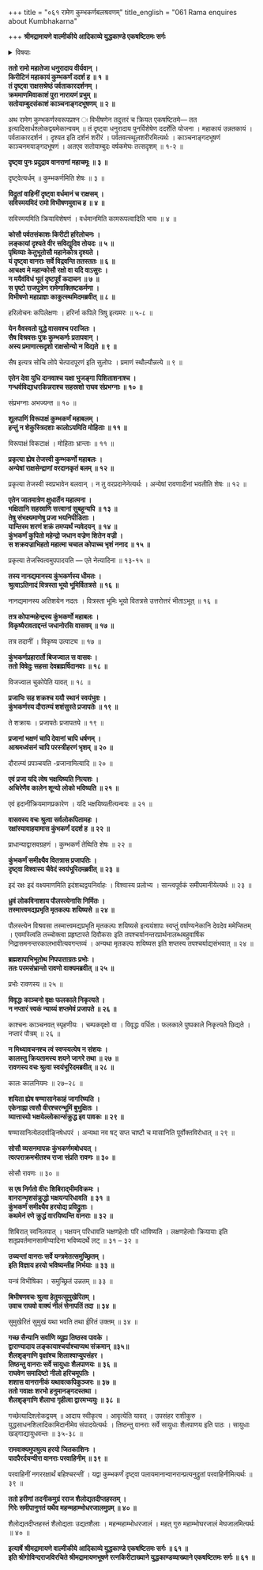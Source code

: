 +++
title = "०६१ रामेण कुम्भकर्णबलश्रवणम्"
title_english = "061 Rama enquires about Kumbhakarna"

+++
**श्रीमद्रामायणे वाल्मीकीये आदिकाव्ये युद्धकाण्डे एकषष्टितमः सर्गः**


<details><summary>विषयाः</summary>

लङ्कायांराजमार्गेगच्छन्तंकुंभकर्णमवलोकयतारामेण विभीषणंप्रति तत्स्वरूपप्रश्नः ॥ १ ॥ विभीषणेन रामंप्रति कुंभकर्णस्वरूपनिरूपणम् ॥ २ ॥ रामेणनीलंप्रति रणायसेनासज्जी -करणनियोजनम् ॥ ३ ॥

</details>


**ततो रामो महातेजा धनुरादाय वीर्यवान् ।  
किरीटिनं महाकायं कुम्भकर्णं ददर्श ह ॥ १ ॥  
तं दृष्ट्वा राक्षसश्रेष्ठं पर्वताकारदर्शनम् ।  
क्रममाणमिवाकाशं पुरा नारायणं प्रभुम् ॥  
सतोयाम्बुदसंकाशं काञ्चनाङ्गदभूषणम् ॥ २ ॥**

अथ रामेण कुम्भकर्णस्वरूपप्रश्न ः विभीषणेन तदुत्तरं च क्रियत एकषष्टितमे— तत इत्यादिसार्धश्लोकद्वयमेकान्वयम् ॥ तं दृष्ट्वा धनुरादाय पुनर्विशेषेण ददर्शेति योजना । महाकायं उन्नतकायं । पर्वताकारदर्शनं । दृश्यत इति दर्शनं शरीरं । पर्वतवत्स्थूलशरीरमित्यर्थः । काञ्चनाङ्गदभूषणं काञ्चनमयाङ्गदभूषणं । अतएव सतोयाम्बुदः वर्षकमेघः तत्सदृशम् ॥ १-२ ॥



**दृष्ट्वा पुनः प्रदुद्राव वानराणां महाचमूः ॥ ३ ॥**

दृष्ट्वेत्यर्धम् ॥ कुम्भकर्णमिति शेषः ॥ ३ ॥



**विद्रुतां वाहिनीं दृष्ट्वा वर्धमानं च राक्षसम् ।  
सविस्मयमिदं रामो विभीषणमुवाच ह ॥ ४ ॥**

सविस्मयमिति क्रियाविशेषणं । वर्धमानमिति कामरूपत्वादिति भावः ॥ ४ ॥



**कोसौ पर्वतसंकाशः किरीटी हरिलोचनः ।  
लङ्कायां दृश्यते वीर सविद्युदिव तोयदः ॥ ५ ॥  
पृथिव्याः केतुभूतोसौ महानेकोत्र दृश्यते ।  
यं दृष्ट्वा वानराः सर्वे विद्रवन्ति ततस्ततः ॥ ६ ॥  
आचक्ष्व मे महान्कोसौ रक्षो वा यदि वाऽसुरः ।  
न मयैवंविधं भूतं दृष्टपूर्वं कदाचन ॥ ७ ॥  
स पृष्टो राजपुत्रेण रामेणाक्लिष्टकर्मणा ।  
विभीषणो महाप्राज्ञः काकुत्स्थमिदमब्रवीत् ॥ ८ ॥**

हरिलोचनः कपिलेक्षणः । हरिर्ना कपिले त्रिषु इत्यमरः ॥ ५-८ ॥



**येन वैवस्वतो युद्धे वासवश्च पराजितः ।  
सैष विश्रवसः पुत्रः कुम्भकर्णः प्रतापवान् ।  
अस्य प्रमाणात्सदृशो राक्षसोन्यो न विद्यते ॥ ९ ॥**

सैष इत्यत्र सोचि लोपे चेत्पादपूरणं इति सुलोपः । प्रमाणं स्थौल्यौन्नत्ये ॥ ९ ॥



**एतेन देवा युधि दानवाश्च यक्षा भुजङ्गा पिशिताशनाश्च ।  
गन्धर्वविद्याधरकिन्नराश्च सहस्रशो राघव संप्रभग्नाः ॥ १० ॥**

संप्रभग्नाः अभज्यन्त ॥ १० ॥



**शूलपाणिं विरूपाक्षं कुम्भकर्णं महाबलम् ।  
हन्तुं न शेकुस्त्रिदशाः कालोऽयमिति मोहिताः ॥ ११ ॥**

विरूपाक्षं विकटाक्षं । मोहिताः भ्रान्ताः ॥ ११ ॥



**प्रकृत्या ह्येष तेजस्वी कुम्भकर्णो महाबलः ।  
अन्येषां राक्षसेन्द्राणां वरदानकृतं बलम् ॥ १२ ॥**

प्रकृत्या तेजस्वी स्वप्रभावेन बलवान् । न तु वरप्रदानेनेत्यर्थः । अन्येषां रावणादीनां भवतीति शेषः ॥ १२ ॥



**एतेन जातमात्रेण क्षुधार्तेन महात्मना ।  
भक्षितानि सहस्राणि सत्त्वानां सुबहून्यपि ॥ १३ ॥  
तेषु संभक्ष्यमाणेषु प्रजा भयनिपीडिताः ।  
यान्तिस्म शरणं शक्रं तमप्यर्थं न्यवेदयन् ॥ १४ ॥  
कुंभकर्णं कुपितो महेन्द्रो जधान वज्रेण शितेन वज्री ।  
स शक्रवज्राभिहतो महात्मा चचाल कोपाच्च भृशं ननाद ॥ १५ ॥**

प्रकृत्या तेजस्वित्वमुपपादयति — एते नेत्यादिना ॥ १३-१५ ॥



**तस्य नानद्यमानस्य कुंभकर्णस्य धीमतः ।  
श्रुत्वाऽतिनादं वित्रस्ता भूयो भूमिर्वितत्रसे ॥ १६ ॥**

नानद्यमानस्य अतिशयेन नदतः । वित्रस्ता भूमिः भूयो वितत्रसे उत्तरोत्तरं भीताऽभूत् ॥ १६ ॥



**तत्र कोपान्महेन्द्रस्य कुंभकर्णो महाबलः ।  
विकृष्यैरावताद्दन्तं जधानोरसि वासवम् ॥ १७ ॥**

तत्र तदानीं । विकृष्य उत्पाट्य ॥ १७ ॥



**कुंभकर्णप्रहारार्तो बिजज्वाल स वासवः ।  
ततो विषेदुः सहसा देवब्रह्मर्षिदानवाः ॥ १८ ॥**

विजज्वाल चुकोपेति यावत् ॥ १८ ॥



**प्रजाभिः सह शक्रश्च ययौ स्थानं स्वयंभुवः ।  
कुंभकर्णस्य दौरात्म्यं शशंसुस्ते प्रजापतेः ॥ १९ ॥**

ते शक्रायः । प्रजापतेः प्रजापतये ॥ १९ ॥



**प्रजानां भक्षणं चापि देवानां चापि धर्षणम् ।  
आश्रमध्वंसनं चापि परस्त्रीहरणं भृशम् ॥ २० ॥**

दौरात्म्यं प्रपञ्चयति -प्रजानामित्यादि ॥ २० ॥



**एवं प्रजा यदि त्वेष भक्षयिष्यति नित्यशः ।  
अचिरेणैव कालेन शून्यो लोको भविष्यति ॥ २१ ॥**

एवं इदानींक्रियमाणप्रकारेण । यदि भक्षयिष्यतीत्यन्वयः ॥ २१ ॥



**वासवस्य वचः श्रुत्वा सर्वलोकपितामहः ।  
रक्षांस्यावाहयामास कुंभकर्णं ददर्श ह ॥ २२ ॥**

प्राधान्याद्वासवग्रहणं । कुम्भकर्णं तेष्विति शेषः ॥ २२ ॥



**कुंभकर्णं समीक्ष्यैव वितत्रास प्रजापतिः ।  
दृष्ट्वा विश्वास्य चैवेदं स्वयंभूरिदमब्रवीत् ॥ २३ ॥**

इदं रक्षः इदं वक्ष्यमाणमिति इदंशब्दद्वयनिर्वाहः । विश्वास्य प्रलोभ्य । सान्त्वपूर्वकं समीपमानीयेत्यर्थः ॥ २३ ॥



**ध्रुवं लोकविनाशाय पौलस्त्येनासि निर्मितः ।  
तस्मात्त्वमद्यप्रभृति मृतकल्पः शयिष्यसे ॥ २४ ॥**

पौलस्त्येन विश्रवसा तस्मात्त्वमद्यप्रभृति मृतकल्पः शयिष्यसे इत्ययंशापः स्वप्तुं वर्षाण्यनेकानि देवदेव ममेप्सितम् । एवमस्त्विति तच्चोक्त्वा प्रहृष्टास्ते दिवौकसः इति तपश्चर्यानन्तरप्रार्थनालब्धबहुवार्षिक निद्रासमनन्तरकालभावीत्यवगन्तव्यं । अन्यथा मृतकल्पः शयिष्यस इति शप्तस्य तपश्चर्याद्यसंभवात् ॥ २४ ॥



**ब्रह्मशापाभिभूतोथ निपपाताग्रतः प्रभोः ।  
ततः परमसंभ्रान्तो रावणो वाक्यमब्रवीत् ॥ २५ ॥**

प्रभोः रावणस्य ॥ २५ ॥



**विवृद्धः काञ्चनो वृक्षः फलकाले निकृत्यते ।  
न नप्तारं स्वकं न्याय्यं शप्तमेवं प्रजापते ॥ २६ ॥**

काश्चनः काञ्चनवत् स्पृहणीयः । चम्पकवृक्षो वा । विवृद्धः वर्धितः। फलकाले पुष्पकाले निकृत्यते छिद्यते । नप्तारं पौत्रम् ॥ २६ ॥



**न मिथ्यावचनश्च त्वं स्वप्स्यत्येष न संशयः ।  
कालस्तु क्रियतामस्य शयने जागरे तथा ॥ २७ ॥  
रावणस्य वचः श्रुत्वा स्वयंभूरिदमब्रवीत् ॥ २८ ॥**

कालः कालनियमः ॥ २७–२८ ॥



**शयिता ह्येष षण्मासानेकाहं जागरिष्यति ।  
एकेनाह्ना त्वसौ वीरश्चरन्भूमिं बुभुक्षितः ।  
व्यात्तास्यो भक्षयेल्लोकान्संक्रुद्ध इव पावकः ॥ २९ ॥**

षण्मासानित्येतदर्वाङ्निषेधपरं । अन्यथा नव षट् सप्त चाष्टौ च मासानिति पूर्वोक्तविरोधात् ॥ २९ ॥



**सोसौ व्यसनमापन्नः कुंभकर्णमबोधयत् ।  
त्वत्पराक्रमभीतश्च राजा संप्रति रावणः ॥ ३० ॥**

सोसौ रावणः ॥ ३० ॥



**स एष निर्गतो वीरः शिबिराद्भीमविक्रमः ।  
वानरान्भृशसंक्रुद्धो भक्षयन्परिधावति ॥ ३१ ॥  
कुंभकर्णं समीक्ष्यैव हरयोद्य प्रविद्रुताः ।  
कथमेनं रणे क्रुद्धं वारयिष्यन्ति वानराः ॥ ३२ ॥**

शिबिरात् स्वनिलयात् । भक्षयन् परिधावति भक्षणहेतोः परि धाविष्यति । लक्षणहेत्वोः क्रियायाः इति शतृप्रवर्तमानसामीप्यादिना भविष्यदर्थे लट् ॥ ३१ – ३२ ॥



**उच्यन्तां वानराः सर्वे यन्त्रमेतत्समुच्छ्रितम् ।  
इति विज्ञाय हरयो भविष्यन्तीह निर्भयाः ॥ ३३ ॥**

यन्त्रं विभीषिका । समुच्छ्रितं उन्नतम् ॥ ३३ ॥



**बिभीषणवचः श्रुत्वा हेतुमत्सुमुखेरितम् ।  
उवाच राघवो वाक्यं नीलं सेनापतिं तदा ॥ ३४ ॥**

सुमुखेरितं सुमुखं यथा भवति तथा ईरितं उक्तम् ॥ ३४ ॥



**गच्छ सैन्यानि सर्वाणि व्यूह्य तिष्ठस्व पावके ।  
द्वाराण्यादाय लङ्कायाश्चर्याश्चाप्यथ संक्रमान् ॥३५॥  
शैलशृङ्गाणि वृक्षांश्च शिलाश्वाप्युपसंहर ।  
तिष्ठन्तु वानराः सर्वे सायुधाः शैलपाणयः ॥ ३६ ॥  
राघवेण समादिष्टो नीलो हरिचमूपतिः ।  
शशास वानरानीकं यथावत्कपिकुञ्जरः ॥ ३७ ॥  
ततो गवाक्षः शरभो हनुमानङ्गदस्तथा ।  
शैलशृङ्गाणि शैलाभा गृहीत्वा द्वारमभ्ययुः ॥ ३८ ॥**

गच्छेत्यादिश्लोकद्वयम् ॥ आदाय स्वीकृत्य । आवृत्येति यावत् । उपसंहर राशीकुरु । युद्धसाधनशिलादिकामिदानीमेव संपादयेत्यर्थः । तिष्ठन्तु वानराः सर्वे सायुधाः शैलपाणय इति पाठः । सायुधाः खड्गाद्यायुधवन्तः ॥ ३५-३८ ॥



**रामवाक्यमुपश्रुत्य हरयो जितकाशिनः ।  
पादपैरर्दयन्वीरा वानराः परवाहिनीम् ॥ ३९ ॥**

परवाहिनीं नगररक्षार्थं बहिश्चरन्तीं । यद्वा कुम्भकर्णं दृष्ट्वा पलायमानान्वानरान्प्रत्यनुद्रुतां परवाहिनीमित्यर्थः ॥ ३९ ॥



**ततो हरीणां तदनीकमुग्रं रराज शैलोद्यतदीप्तहस्तम् ।  
गिरेः समीपानुगतं यथैव महन्महाम्भोधरजालमुग्रम् ॥ ४० ॥**

शैलोद्यतदीप्तहस्तं शैलोद्यताः उद्यतशैलाः । महन्महाम्भोधरजालं । महत् गुरु महाम्भोघरजालं मेघजालमित्यर्थः ॥ ४० ॥



**इत्यार्षे श्रीमद्रामायणे वाल्मीकीये आदिकाव्ये युद्धकाण्डे एकषष्टितमः सर्गः ॥ ६१ ॥  
इति श्रीगोविन्दराजविरचिते श्रीमद्रामायणभूषणे रत्नकिरीटाख्याने युद्धकाण्डव्याख्याने एकषष्टितमः सर्गः ॥ ६१ ॥**
